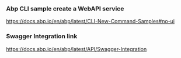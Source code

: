 ### Abp CLI sample create a WebAPI service
https://docs.abp.io/en/abp/latest/CLI-New-Command-Samples#no-ui

### Swagger Integration link
https://docs.abp.io/en/abp/latest/API/Swagger-Integration